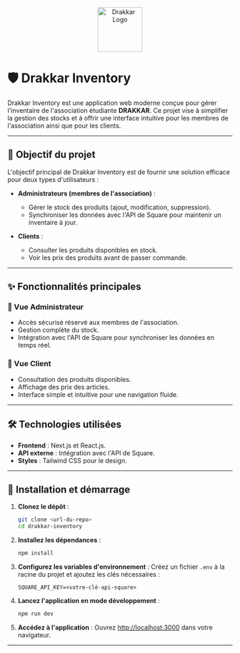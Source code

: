 <p align="center">
  <img src="src/app/favicon.ico" alt="Drakkar Logo" width="100">
</p>

# 🛡️ Drakkar Inventory

Drakkar Inventory est une application web moderne conçue pour gérer l'inventaire de l'association étudiante **DRAKKAR**. Ce projet vise à simplifier la gestion des stocks et à offrir une interface intuitive pour les membres de l'association ainsi que pour les clients.

---

## 🎯 Objectif du projet

L'objectif principal de Drakkar Inventory est de fournir une solution efficace pour deux types d'utilisateurs :

- **Administrateurs (membres de l'association)** :
  - Gérer le stock des produits (ajout, modification, suppression).
  - Synchroniser les données avec l'API de Square pour maintenir un inventaire à jour.

- **Clients** :
  - Consulter les produits disponibles en stock.
  - Voir les prix des produits avant de passer commande.

---

## ✨ Fonctionnalités principales

### 🔑 Vue Administrateur
- Accès sécurisé réservé aux membres de l'association.
- Gestion complète du stock.
- Intégration avec l'API de Square pour synchroniser les données en temps réel.

### 🛒 Vue Client
- Consultation des produits disponibles.
- Affichage des prix des articles.
- Interface simple et intuitive pour une navigation fluide.

---

## 🛠️ Technologies utilisées

- **Frontend** : Next.js et React.js.
- **API externe** : Intégration avec l'API de Square.
- **Styles** : Tailwind CSS pour le design.

---

## 🚀 Installation et démarrage

1. **Clonez le dépôt** :
   ```bash
   git clone <url-du-repo>
   cd drakkar-inventory
   ```

2. **Installez les dépendances** :
   ```bash
   npm install
   ```

3. **Configurez les variables d'environnement** :
   Créez un fichier `.env` à la racine du projet et ajoutez les clés nécessaires :
   ```env
   SQUARE_API_KEY=<votre-clé-api-square>
   ```

4. **Lancez l'application en mode développement** :
   ```bash
   npm run dev
   ```

5. **Accédez à l'application** :
   Ouvrez [http://localhost:3000](http://localhost:3000) dans votre navigateur.

---
